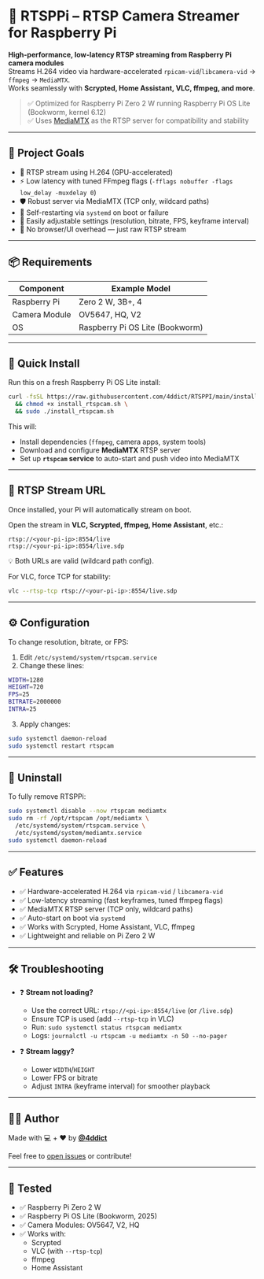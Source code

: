 # 📡 RTSPPi – RTSP Camera Streamer for Raspberry Pi

**High-performance, low-latency RTSP streaming from Raspberry Pi camera modules**  
Streams H.264 video via hardware-accelerated `rpicam-vid`/`libcamera-vid` → `ffmpeg` → `MediaMTX`.  
Works seamlessly with **Scrypted, Home Assistant, VLC, ffmpeg, and more**.

> ✅ Optimized for Raspberry Pi Zero 2 W running Raspberry Pi OS Lite (Bookworm, kernel 6.12)  
> ✅ Uses [MediaMTX](https://github.com/bluenviron/mediamtx) as the RTSP server for compatibility and stability

---

## 🎯 Project Goals

- 📡 RTSP stream using H.264 (GPU-accelerated)  
- ⚡️ Low latency with tuned FFmpeg flags (`-fflags nobuffer -flags low_delay -muxdelay 0`)  
- 🛡️ Robust server via MediaMTX (TCP only, wildcard paths)  
- 🔄 Self-restarting via `systemd` on boot or failure  
- 💾 Easily adjustable settings (resolution, bitrate, FPS, keyframe interval)  
- 🚫 No browser/UI overhead — just raw RTSP stream  

---

## 📦 Requirements

| Component        | Example Model     |
|------------------|-------------------|
| Raspberry Pi     | Zero 2 W, 3B+, 4  |
| Camera Module    | OV5647, HQ, V2    |
| OS               | Raspberry Pi OS Lite (Bookworm) |

---

## 🚀 Quick Install

Run this on a fresh Raspberry Pi OS Lite install:

```bash
curl -fsSL https://raw.githubusercontent.com/4ddict/RTSPPI/main/install_rtspcam.sh -o install_rtspcam.sh \
  && chmod +x install_rtspcam.sh \
  && sudo ./install_rtspcam.sh
```

This will:

- Install dependencies (`ffmpeg`, camera apps, system tools)  
- Download and configure **MediaMTX** RTSP server  
- Set up **`rtspcam` service** to auto-start and push video into MediaMTX  

---

## 📡 RTSP Stream URL

Once installed, your Pi will automatically stream on boot.

Open the stream in **VLC, Scrypted, ffmpeg, Home Assistant**, etc.:

```
rtsp://<your-pi-ip>:8554/live
rtsp://<your-pi-ip>:8554/live.sdp
```

💡 Both URLs are valid (wildcard path config).  

For VLC, force TCP for stability:

```bash
vlc --rtsp-tcp rtsp://<your-pi-ip>:8554/live.sdp
```

---

## ⚙️ Configuration

To change resolution, bitrate, or FPS:

1. Edit `/etc/systemd/system/rtspcam.service`
2. Change these lines:

```bash
WIDTH=1280
HEIGHT=720
FPS=25
BITRATE=2000000
INTRA=25
```

3. Apply changes:

```bash
sudo systemctl daemon-reload
sudo systemctl restart rtspcam
```

---

## 🧹 Uninstall

To fully remove RTSPPi:

```bash
sudo systemctl disable --now rtspcam mediamtx
sudo rm -rf /opt/rtspcam /opt/mediamtx \
  /etc/systemd/system/rtspcam.service \
  /etc/systemd/system/mediamtx.service
sudo systemctl daemon-reload
```

---

## ✅ Features

- ✅ Hardware-accelerated H.264 via `rpicam-vid` / `libcamera-vid`  
- ✅ Low-latency streaming (fast keyframes, tuned ffmpeg flags)  
- ✅ MediaMTX RTSP server (TCP only, wildcard paths)  
- ✅ Auto-start on boot via `systemd`  
- ✅ Works with Scrypted, Home Assistant, VLC, ffmpeg  
- ✅ Lightweight and reliable on Pi Zero 2 W  

---

## 🛠️ Troubleshooting

- ❓ **Stream not loading?**
  - Use the correct URL: `rtsp://<pi-ip>:8554/live` (or `/live.sdp`)
  - Ensure TCP is used (add `--rtsp-tcp` in VLC)
  - Run: `sudo systemctl status rtspcam mediamtx`
  - Logs: `journalctl -u rtspcam -u mediamtx -n 50 --no-pager`

- ❓ **Stream laggy?**
  - Lower `WIDTH`/`HEIGHT`
  - Lower FPS or bitrate
  - Adjust `INTRA` (keyframe interval) for smoother playback

---

## 👨‍💻 Author

Made with 💻 + ❤️ by [**@4ddict**](https://github.com/4ddict)  

Feel free to [open issues](https://github.com/4ddict/RTSPPI/issues) or contribute!

---

## 🧪 Tested

- ✅ Raspberry Pi Zero 2 W  
- ✅ Raspberry Pi OS Lite (Bookworm, 2025)  
- ✅ Camera Modules: OV5647, V2, HQ  
- ✅ Works with:  
  - Scrypted  
  - VLC (with `--rtsp-tcp`)  
  - ffmpeg  
  - Home Assistant  
